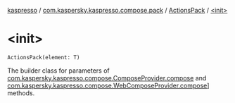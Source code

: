 [kaspresso](../../index.md) / [com.kaspersky.kaspresso.compose.pack](../index.md) / [ActionsPack](index.md) / [&lt;init&gt;](./-init-.md)

# &lt;init&gt;

`ActionsPack(element: T)`

The builder class for parameters of [com.kaspersky.kaspresso.compose.ComposeProvider.compose](../../com.kaspersky.kaspresso.compose/-compose-provider/compose.md) and
[com.kaspersky.kaspresso.compose.WebComposeProvider.compose](../../com.kaspersky.kaspresso.compose/-web-compose-provider/compose.md)] methods.

